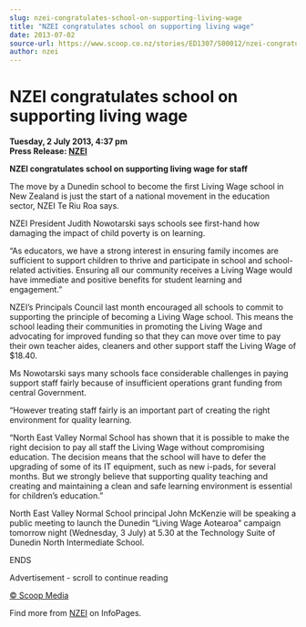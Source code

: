 ```yaml
---
slug: nzei-congratulates-school-on-supporting-living-wage
title: "NZEI congratulates school on supporting living wage"
date: 2013-07-02
source-url: https://www.scoop.co.nz/stories/ED1307/S00012/nzei-congratulates-school-on-supporting-living-wage.htm
author: nzei
---
```

NZEI congratulates school on supporting living wage
===================================================

**Tuesday, 2 July 2013, 4:37 pm**  
**Press Release: [NZEI](https://info.scoop.co.nz/NZEI)**

**NZEI congratulates school on supporting living wage for staff**

The move by a Dunedin school to become the first Living Wage school in New Zealand is just the start of a national movement in the education sector, NZEI Te Riu Roa says.

NZEI President Judith Nowotarski says schools see first-hand how damaging the impact of child poverty is on learning.

“As educators, we have a strong interest in ensuring family incomes are sufficient to support children to thrive and participate in school and school-related activities. Ensuring all our community receives a Living Wage would have immediate and positive benefits for student learning and engagement.”

NZEI’s Principals Council last month encouraged all schools to commit to supporting the principle of becoming a Living Wage school. This means the school leading their communities in promoting the Living Wage and advocating for improved funding so that they can move over time to pay their own teacher aides, cleaners and other support staff the Living Wage of $18.40.

Ms Nowotarski says many schools face considerable challenges in paying support staff fairly because of insufficient operations grant funding from central Government.

“However treating staff fairly is an important part of creating the right environment for quality learning.

“North East Valley Normal School has shown that it is possible to make the right decision to pay all staff the Living Wage without compromising education. The decision means that the school will have to defer the upgrading of some of its IT equipment, such as new i-pads, for several months. But we strongly believe that supporting quality teaching and creating and maintaining a clean and safe learning environment is essential for children’s education.”

North East Valley Normal School principal John McKenzie will be speaking a public meeting to launch the Dunedin “Living Wage Aotearoa” campaign tomorrow night (Wednesday, 3 July) at 5.30 at the Technology Suite of Dunedin North Intermediate School.

ENDS

Advertisement - scroll to continue reading





[© Scoop Media](http://www.scoop.co.nz/about/terms.html)

Find more from [NZEI](https://info.scoop.co.nz/NZEI) on InfoPages.